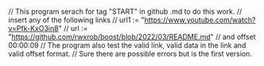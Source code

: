 // This program serach for tag "START" in github .md to do this work.
// insert any of the following links
// url1 := "https://www.youtube.com/watch?v=Pfk-KxO3in8"
// url := "https://github.com/rwxrob/boost/blob/2022/03/README.md"
// and offset 00:00:09
// The program also test the valid link, valid data in the link and valid offset format.
// Sure there are possible errors but is the first version.
